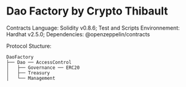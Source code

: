 # Dao Factory by Crypto Thibault

Contracts Language: Solidity v0.8.6;
Test and Scripts Environnement: Hardhat v2.5.0;
Dependencies: @openzeppelin/contracts

Protocol Stucture:

```
DaoFactory
├── Dao ── AccessControl
│   ├── Governance ── ERC20
│   ├── Treasury
│   └── Management
```
